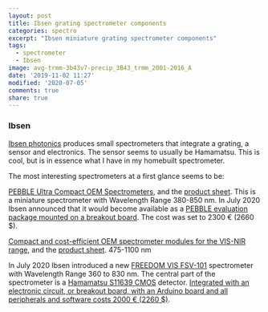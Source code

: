 ```yaml
---
layout: post
title: Ibsen grating spectrometer components
categories: spectro
excerpt: "Ibsen miniature grating spectrometer components"
tags:
  - spectrometer
  - Ibsen
image: avg-trmm-3b43v7-precip_3B43_trmm_2001-2016_A
date: '2019-11-02 11:27'
modified: '2020-07-05'
comments: true
share: true
---
```


### Ibsen

[Ibsen photonics](https://ibsen.com) produces small spectrometers that integrate a grating, a sensor and electronics. The sensor seems to usually be Hamamatsu. This is cool, but is in essence what I have in my homebuilt spectrometer.

The most interesting spectrometers at a first glance seems to be:

[PEBBLE Ultra Compact OEM Spectrometers](https://ibsen.com/products/oem-spectrometers/pebble-spectrometers/), and the [product sheet](https://ibsen.com/wp-content/uploads/Ibsen-Product-Sheets-PEBBLE-VIS.pdf). This is a miniature spectrometer with Wavelength Range 380-850 nm. In July 2020 Ibsen announced that it would become available as a [PEBBLE evaluation package mounted on a breakout board](https://shop.ibsen.com/product/pebble-evaluation-package/). The cost was set to 2300 € (2660 $).

[Compact and cost-efficient OEM spectrometer modules for the VIS-NIR range](https://ibsen.com/products/oem-spectrometers/freedom-spectrometers/freedom-vis-nir/), and the [product sheet](https://ibsen.com/wp-content/uploads/Ibsen-Product-Sheets-FREEDOM-VIS-NIR.pdf). 475-1100 nm


In July 2020 Ibsen introduced a new [FREEDOM VIS FSV-101](https://www.gophotonics.com/products/spectrometers/ibsen-photonics/44-841-freedom-vis-fsv-101) spectrometer with Wavelength Range 360 to 830 nm. The central part of the spectrometer is a [Hamamatsu S11639 CMOS](https://www.hamamatsu.com/eu/en/product/type/S11639-01/index.html) detector. [Integrated with an electronic circuit, or breakout board, with an Arduino board and all peripherals and software costs 2000 € (2260 $)](https://shop.ibsen.com/product/freedom-arduino-kit/?wmc-currency=USD).
